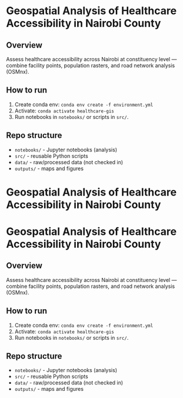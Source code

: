 # Geospatial Analysis of Healthcare Accessibility in Nairobi County

## Overview
Assess healthcare accessibility across Nairobi at constituency level — combine facility points, population rasters, and road network analysis (OSMnx).

## How to run
1. Create conda env: `conda env create -f environment.yml`
2. Activate: `conda activate healthcare-gis`
3. Run notebooks in `notebooks/` or scripts in `src/`.

## Repo structure
- `notebooks/` - Jupyter notebooks (analysis)
- `src/` - reusable Python scripts
- `data/` - raw/processed data (not checked in)
- `outputs/` - maps and figures
# Geospatial Analysis of Healthcare Accessibility in Nairobi County 
 
# Geospatial Analysis of Healthcare Accessibility in Nairobi County

## Overview
Assess healthcare accessibility across Nairobi at constituency level — combine facility points, population rasters, and road network analysis (OSMnx).

## How to run
1. Create conda env: `conda env create -f environment.yml`
2. Activate: `conda activate healthcare-gis`
3. Run notebooks in `notebooks/` or scripts in `src/`.

## Repo structure
- `notebooks/` - Jupyter notebooks (analysis)
- `src/` - reusable Python scripts
- `data/` - raw/processed data (not checked in)
- `outputs/` - maps and figures
